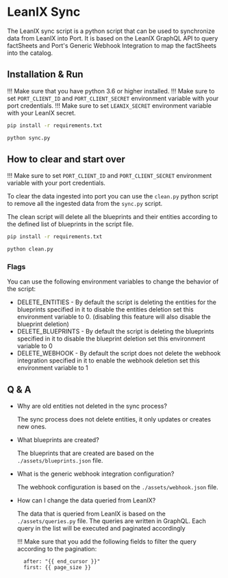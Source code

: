# LeanIX Sync

The LeanIX sync script is a python script that can be used to synchronize data from LeanIX into Port.
It is based on the LeanIX GraphQL API to query factSheets and Port's Generic Webhook Integration to map the factSheets into
the catalog.

## Installation & Run

!!! Make sure that you have python 3.6 or higher installed.
!!! Make sure to set `PORT_CLIENT_ID` and `PORT_CLIENT_SECRET` environment variable with your port credentials.
!!! Make sure to set `LEANIX_SECRET` environment variable with your LeanIX secret.

```bash
pip install -r requirements.txt

python sync.py
```

## How to clear and start over

!!! Make sure to set `PORT_CLIENT_ID` and `PORT_CLIENT_SECRET` environment variable with your port credentials.

To clear the data ingested into port you can use the `clean.py` python script to remove all the ingested data from the
`sync.py` script.

The clean script will delete all the blueprints and their entities according to the defined list of blueprints in the script file.

```bash
pip install -r requirements.txt

python clean.py
```

### Flags

You can use the following environment variables to change the behavior of the script:

- DELETE_ENTITIES - By default the script is deleting the entities for the blueprints specified in it to disable the entities deletion set this environment variable to 0. (disabling this feature will also disable the blueprint deletion)
- DELETE_BLUEPRINTS - By default the script is deleting the blueprints specified in it to disable the blueprint deletion set this environment variable to 0
- DELETE_WEBHOOK - By default the script does not delete the webhook integration specified in it to enable the webhook deletion set this environment variable to 1

## Q & A

- Why are old entities not deleted in the sync process?

  The sync process does not delete entities, it only updates or creates new ones.

- What blueprints are created?

  The blueprints that are created are based on the `./assets/blueprints.json` file.

- What is the generic webhook integration configuration?

  The webhook configuration is based on the `./assets/webhook.json` file.

- How can I change the data queried from LeanIX?

  The data that is queried from LeanIX is based on the `./assets/queries.py` file.
  The queries are written in GraphQL.
  Each query in the list will be executed and paginated accordingly

  !!! Make sure that you add the following fields to filter the query according to the pagination:

  ```
    after: "{{ end_cursor }}"
    first: {{ page_size }}
  ```
